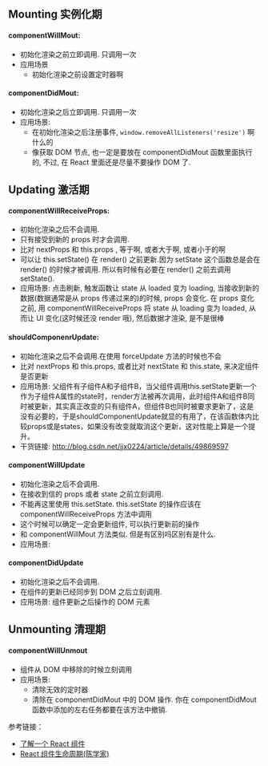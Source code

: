 ## Mounting 实例化期

#### componentWillMout:

- 初始化渲染之前立即调用. 只调用一次
- 应用场景
  - 初始化渲染之前设置定时器啊

#### componentDidMout: 

- 初始化渲染之后立即调用. 只调用一次
- 应用场景: 
  - 在初始化渲染之后注册事件, `window.removeAllListeners('resize')` 啊什么的
  - 像获取 DOM 节点, 也一定是要放在 componentDidMout 函数里面执行的, 不过, 在 React 里面还是尽量不要操作 DOM 了.
  
## Updating 激活期

#### componentWillReceiveProps:

- 初始化渲染之后不会调用.
- 只有接受到新的 props 时才会调用. 
- 比对 nextProps 和 this.props , 等于啊, 或者大于啊, 或者小于的啊
- 可以让 this.setState() 在 render() 之前更新.因为 setState 这个函数总是会在 render() 的时候才被调用. 所以有时候有必要在 render() 之前去调用 setState().
- 应用场景: 点击刷新, 触发函数让 state 从 loaded 变为 loading, 当接收到新的数据(数据通常是从 props 传递过来的)的时候, props 会变化. 在 props 变化之前, 用 componentWillReceiveProps 将 state 从 loading 变为 loaded, 从而让 UI 变化(这时候还没 render 哦), 然后数据才渲染, 是不是很棒

#### shouldComponenrUpdate:

- 初始化渲染之后不会调用.在使用 forceUpdate 方法的时候也不会
- 比对 nextProps 和 this.props, 或者比对 nextState 和 this.state, 来决定组件是否更新
- 应用场景: 父组件有子组件A和子组件B，当父组件调用this.setState更新一个作为子组件A属性的state时，render方法被再次调用，此时组件A和组件B同时被更新，其实真正改变的只有组件A，但组件B也同时被要求更新了，这是没有必要的，于是shouldComponentUpdate就显的有用了，在该函数体内比较props或是states，如果没有改变就取消这个更新，这对性能上算是一个提升。
- 干货链接: http://blog.csdn.net/jjx0224/article/details/49869597

#### componentWillUpdate

- 初始化渲染之后不会调用.
- 在接收到信的 props 或者 state 之前立刻调用.
- 不能再这里使用 this.setState. this.setState 的操作应该在 componentWillReceiveProps 方法中调用
- 这个时候可以确定一定会更新组件, 可以执行更新前的操作
- 和 componentWillMout 方法类似. 但是有区别吗区别有是什么.
- 应用场景: 

#### componentDidUpdate

- 初始化渲染之后不会调用.
- 在组件的更新已经同步到 DOM 之后立刻调用.
- 应用场景: 组件更新之后操作的 DOM 元素

## Unmounting 清理期

#### componentWillUnmout

- 组件从 DOM 中移除的时候立刻调用
- 应用场景: 
  - 清除无效的定时器
  - 清除在 componentDidMout 中的 DOM 操作. 你在 componentDidMout 函数中添加的左右任务都要在该方法中撤销.


参考链接：
- [了解一个 React 组件](http://www.jianshu.com/p/788a82dac136)
- [React 组件生命周期(陈学家)](https://segmentfault.com/a/1190000005161417)

